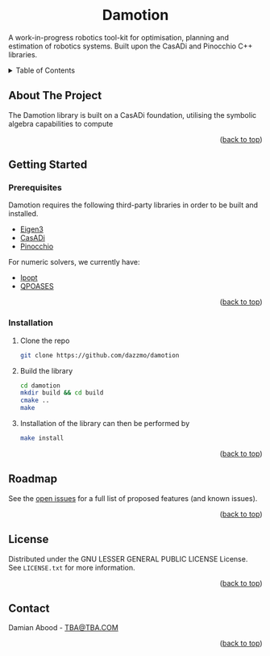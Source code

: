 <a name="readme-top"></a>

<!-- PROJECT SHIELDS -->

<!-- PROJECT LOGO -->
<br>
<div align="center">

  <h1 align="center">Damotion</h1>

  <p align="left">
    A work-in-progress robotics tool-kit for optimisation, planning and estimation of robotics systems. Built upon the CasADi and Pinocchio C++ libraries.
  </p>
</div>

<!-- TABLE OF CONTENTS -->
<details>
  <summary>Table of Contents</summary>
  <ol>
    <li>
      <a href="#about-the-project">About The Project</a>
    </li>
    <li>
      <a href="#getting-started">Getting Started</a>
      <ul>
        <li><a href="#prerequisites">Prerequisites</a></li>
        <li><a href="#installation">Installation</a></li>
      </ul>
    </li>
    <li><a href="#license">License</a></li>
    <li><a href="#contact">Contact</a></li>
  </ol>
</details>



<!-- ABOUT THE PROJECT -->
## About The Project

<p align="left">
The Damotion library is built on a CasADi foundation, utilising the symbolic algebra capabilities to compute
</p>
<p align="right">(<a href="#readme-top">back to top</a>)
</p>

## Getting Started
<a name="getting-started"></a>

### Prerequisites

Damotion requires the following third-party libraries in order to be built and installed.
* [Eigen3]()
* [CasADi](https://github.com/casadi/casadi)
* [Pinocchio]()

For numeric solvers, we currently have:
* [Ipopt]()
* [QPOASES]()

<p align="right">(<a href="#readme-top">back to top</a>)</p>

### Installation

1. Clone the repo
   ```sh
   git clone https://github.com/dazzmo/damotion
   ```
2. Build the library
    ```sh
    cd damotion
    mkdir build && cd build
    cmake ..
    make
   ```
3. Installation of the library can then be performed by
    ```sh
    make install
    ```
<p align="right">(<a href="#readme-top">back to top</a>)</p>

<!-- ROADMAP -->
## Roadmap

See the [open issues](https://github.com/dazzmo/robotics-toolbox/issues) for a full list of proposed features (and known issues).

<p align="right">(<a href="#readme-top">back to top</a>)</p>

<!-- LICENSE -->
## License

Distributed under the GNU LESSER GENERAL PUBLIC LICENSE License. See `LICENSE.txt` for more information.

<p align="right">(<a href="#readme-top">back to top</a>)</p>



<!-- CONTACT -->
## Contact

Damian Abood - TBA@TBA.COM

<p align="right">(<a href="#readme-top">back to top</a>)</p>